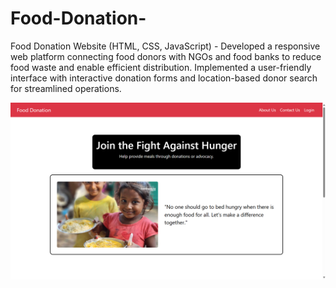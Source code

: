 # Food-Donation-
Food Donation Website (HTML, CSS, JavaScript) - Developed a responsive web platform connecting food donors with NGOs and food banks to reduce food waste and enable efficient distribution. Implemented a user-friendly interface with interactive donation forms and location-based donor search for streamlined operations.


![image alt](https://github.com/Venkatesh7832/Food-Donation-/blob/d345a8f37362712f472c761478c86cef9d2f9090/Screenshot%202025-08-22%20195858.png)
